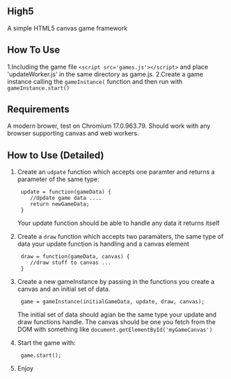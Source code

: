 High5
-----
A simple HTML5 canvas game framework

How To Use
----------
1.Including the game file `<script src='games.js'></script>` and place 'updateWorker.js' in the same directory as game.js.
2.Create a game instance calling the `gameInstance(` function and then run with `gameInstance.start()`

Requirements
-----------
A modern brower, test on Chromium 17.0.963.79.
Should work with any browser supporting canvas and web workers.

How to Use (Detailed)
---------------------
1. Create an `udpate` function which accepts one paramter and returns a parameter of the same type:

        update = function(gameData) { 
           //Update game data ....
           return newGameData;
        }
 
   Your update function should be able to handle any data it returns itself

2. Create a `draw` function which accepts two paramaters, the same type of data your update function is handling and a canvas element
   
        draw = function(gameData, canvas) {
           //draw stuff to canvas ...
        }

3. Create a new gameInstance by passing in the functions you create a canvas and an initial set of data. 

        game = gameInstance(initialGameData, update, draw, canvas);
   
   The initial set of data should agian be the same type your update and draw functions handle.
   The canvas should be one you fetch from the DOM with something like `document.getElementById('myGameCanvas')`

4. Start the game with:

        game.start();

5. Enjoy

